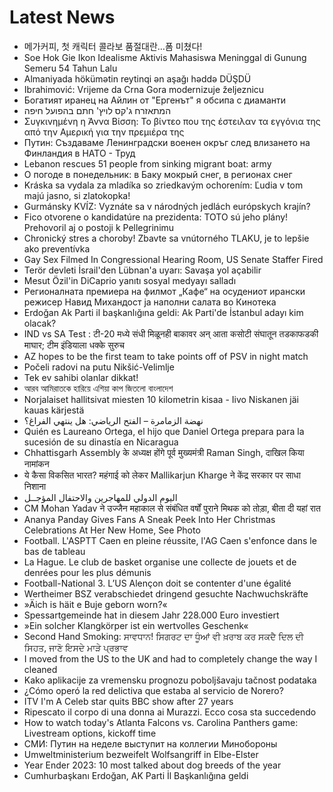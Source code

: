 # Latest News
-  메가커피, 첫 캐릭터 콜라보 품절대란…폼 미쳤다!
-  Soe Hok Gie Ikon Idealisme Aktivis Mahasiswa Meninggal di Gunung Semeru 54 Tahun Lalu
-  Almaniyada hökümətin reytinqi ən aşağı həddə DÜŞDÜ
-  Ibrahimović: Vrijeme da Crna Gora modernizuje željeznicu
-  Богатият иранец на Айлин от "Ергенът" я обсипа с диаманти
-  המתאזרח ג'קס לויץ' חתם בהפועל חיפה
-  Συγκινημένη η Άννα Βίσση: Το βίντεο που της έστειλαν τα εγγόνια της από την Αμερική για την πρεμιέρα της
-  Путин: Създаваме Ленинградски военен окръг след влизането на Финландия в НАТО - Труд
-  Lebanon rescues 51 people from sinking migrant boat: army
-  О погоде в понедельник: в Баку мокрый снег, в регионах снег
-  Kráska sa vydala za mladíka so zriedkavým ochorením: Ľudia v tom majú jasno, si zlatokopka!
-  Gurmánsky KVÍZ: Vyznáte sa v národných jedlách európskych krajín?
-  Fico otvorene o kandidatúre na prezidenta: TOTO sú jeho plány! Prehovoril aj o postoji k Pellegrinimu
-  Chronický stres a choroby! Zbavte sa vnútorného TLAKU, je to lepšie ako preventívka
-  Gay Sex Filmed In Congressional Hearing Room, US Senate Staffer Fired
-  Terör devleti İsrail'den Lübnan'a uyarı: Savaşa yol açabilir
-  Mesut Özil'in DiCaprio yanıtı sosyal medyayı salladı
-  Регионалната премиера на филмот „Кафе“ на осудениот ирански режисер Навид Михандост ја наполни салата во Кинотека
-  Erdoğan Ak Parti il başkanlığına geldi: Ak Parti'de İstanbul adayı kim olacak?
-  IND vs SA Test : टी-20 मध्ये संधी मिळूनही बाकावर अन् आता कसोटी संघातून तडकाफडकी माघार; टीम इंडियाला धक्के सुरुच
-  AZ hopes to be the first team to take points off of PSV in night match
-  Počeli radovi na putu Nikšić-Velimlje
-  Tek ev sahibi olanlar dikkat!
-  আরব আমিরাতকে হারিয়ে এশিয়া কাপ জিতলো বাংলাদেশ
-  Norjalaiset hallitsivat miesten 10 kilometrin kisaa - Iivo Niskanen jäi kauas kärjestä
-  نهضة الزمامرة – الفتح الرياضي: هل ينتهي الفراغ؟
-  Quién es Laureano Ortega, el hijo que Daniel Ortega prepara para la sucesión de su dinastía en Nicaragua
-  Chhattisgarh Assembly के अध्यक्ष होंगे पूर्व मुख्यमंत्री Raman Singh, दाखिल किया नामांकन
-  ये कैसा विकसित भारत? महंगाई को लेकर Mallikarjun Kharge ने केंद्र सरकार पर साधा निशाना
-  اليوم الدولي للمهاجرين والاحتفال المؤجــل
-  CM Mohan Yadav ने उज्जैन महाकाल से संबंधित वर्षों पुराने मिथक को तोड़ा, बीता दी यहां रात
-  Ananya Panday Gives Fans A Sneak Peek Into Her Christmas Celebrations At Her New Home, See Photo
-  Football. L'ASPTT Caen en pleine réussite, l'AG Caen s'enfonce dans le bas de tableau
-  La Hague. Le club de basket organise une collecte de jouets et de denrées pour les plus démunis
-  Football-National 3. L’US Alençon doit se contenter d'une égalité
-  Wertheimer BSZ verabschiedet dringend gesuchte Nachwuchskräfte
-  »Äich is häit e Buje geborn worn?«
-  Spessartgemeinde hat in diesem Jahr 228.000 Euro investiert
-  »Ein solcher Klangkörper ist ein wertvolles Geschenk«
-  Second Hand Smoking: ਸਾਵਧਾਨ! ਸਿਗਰਟ ਦਾ ਧੂੰਆਂ ਵੀ ਖ਼ਰਾਬ ਕਰ ਸਕਦੈ ਦਿਲ ਦੀ ਸਿਹਤ, ਜਾਣੋ ਇਸਦੇ ਮਾੜੇ ਪ੍ਰਭਾਵ
-  I moved from the US to the UK and had to completely change the way I cleaned
-  Kako aplikacije za vremensku prognozu poboljšavaju tačnost podataka
-  ¿Cómo operó la red delictiva que estaba al servicio de Norero?
-  ITV I'm A Celeb star quits BBC show after 27 years
-  Ripescato il corpo di una donna ai Murazzi. Ecco cosa sta succedendo
-  How to watch today's Atlanta Falcons vs. Carolina Panthers game: Livestream options, kickoff time
-  СМИ: Путин на неделе выступит на коллегии Минобороны
-  Umweltministerium bezweifelt Wolfsangriff in Elbe-Elster
-  Year Ender 2023: 10 most talked about dog breeds of the year
-  Cumhurbaşkanı Erdoğan, AK Parti İl Başkanlığına geldi
